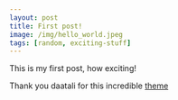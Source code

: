 ```yaml
---
layout: post
title: First post!
image: /img/hello_world.jpeg
tags: [random, exciting-stuff]
---
```


This is my first post, how exciting!

Thank you daatali for this incredible [theme](https://github.com/daattali/beautiful-jekyll)
